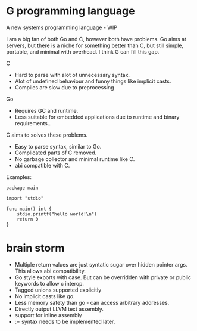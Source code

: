 # G programming language

A new systems programming language - WIP

I am a big fan of both Go and C, however both have problems. Go aims at servers,
but there is a niche for something better than C, but still simple, portable, and minimal with overhead.
I think G can fill this gap.

C
* Hard to parse with alot of unnecessary syntax.
* Alot of undefined behaviour and funny things like implicit casts.
* Compiles are slow due to preprocessing

Go
* Requires GC and runtime.
* Less suitable for embedded applications due to runtime and binary requirements..

G aims to solves these problems.
* Easy to parse syntax, similar to Go.
* Complicated parts of C removed.
* No garbage collector and minimal runtime like C.
* abi compatible with C.

Examples:

```
package main

import "stdio"

func main() int {
    stdio.printf("hello world!\n")
    return 0
}
```


# brain storm

* Multiple return values are just syntatic sugar over hidden pointer args. This allows abi compatibility.
* Go style exports with case. But can be overridden with private or public keywords to allow c interop.
* Tagged unions supported explicitly
* No implicit casts like go.
* Less memory safety than go - can access arbitrary addresses.
* Directly output LLVM text assembly.
* support for inline assembly
* := syntax needs to be implemented later.
